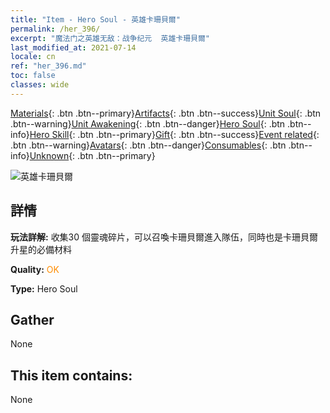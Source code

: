 ```yaml
---
title: "Item - Hero Soul - 英雄卡珊貝爾"
permalink: /her_396/
excerpt: "魔法门之英雄无敌：战争纪元  英雄卡珊貝爾"
last_modified_at: 2021-07-14
locale: cn
ref: "her_396.md"
toc: false
classes: wide
---
```

 [Materials](/ItemsCN/){: .btn .btn--primary}[Artifacts](/ItemsCN/Artifacts/){: .btn .btn--success}[Unit Soul](/ItemsCN/UnitSoul/){: .btn .btn--warning}[Unit Awakening](/ItemsCN/UnitAwakening/){: .btn .btn--danger}[Hero Soul](/ItemsCN/HeroSoul/){: .btn .btn--info}[Hero Skill](/ItemsCN/HeroSkill/){: .btn .btn--primary}[Gift](/ItemsCN/Gift/){: .btn .btn--success}[Event related](/ItemsCN/Events/){: .btn .btn--warning}[Avatars](/ItemsCN/Avatars/){: .btn .btn--danger}[Consumables](/ItemsCN/Consumables/){: .btn .btn--info}[Unknown](/ItemsCN/Unknown/){: .btn .btn--primary}

 ![英雄卡珊貝爾](/images/h/h_Cassanbel.jpg)

## 詳情
 **玩法詳解:**  收集30 個靈魂碎片，可以召喚卡珊貝爾進入隊伍，同時也是卡珊貝爾升星的必備材料

 **Quality:** <span style="color: #FF8C00">OK</span>

 **Type:** Hero Soul

## Gather

  None

## This item contains:

  None

